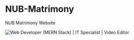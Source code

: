 # NUB-Matrimony
NUB Matrimony Website

![Web Developer (MERN Stack) | IT Specialist | Video Editor]([https://github.com/helalkhandev/test-repo/blob/main/linkedin%20Banner-Final.png?raw=true](https://github.com/helalkhandev/Matrimony-Website/blob/main/client/src/assets/images/Banner.png)https://github.com/helalkhandev/Matrimony-Website/blob/main/client/src/assets/images/Banner.png)


